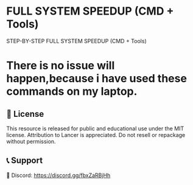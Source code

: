 # FULL SYSTEM SPEEDUP (CMD + Tools)
STEP-BY-STEP FULL SYSTEM SPEEDUP (CMD + Tools)
# There is no issue will happen,because i have used these commands on my laptop.

## 📜 License
This resource is released for public and educational use under the MIT license. Attribution to Lancer is appreciated. Do not resell or repackage without permission.

## 📞 Support
💬 Discord: https://discord.gg/fbxZaRBjHh

